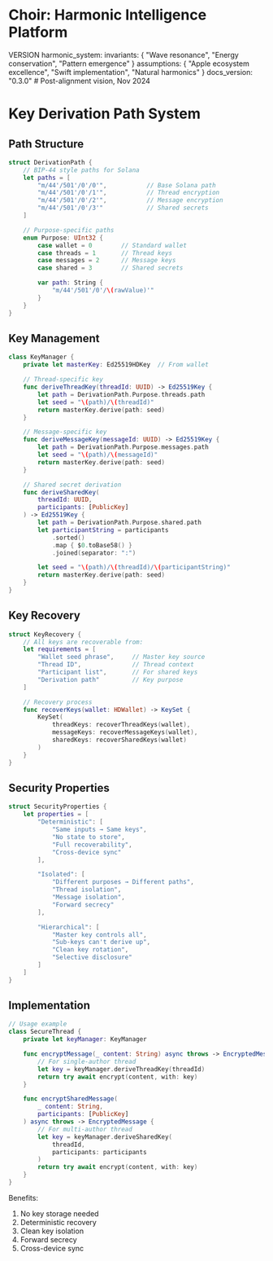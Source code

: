 # Choir: Harmonic Intelligence Platform

VERSION harmonic_system:
invariants: {
"Wave resonance",
"Energy conservation",
"Pattern emergence"
}
assumptions: {
"Apple ecosystem excellence",
"Swift implementation",
"Natural harmonics"
}
docs_version: "0.3.0"  # Post-alignment vision, Nov 2024
# Key Derivation Path System

## Path Structure

```swift
struct DerivationPath {
    // BIP-44 style paths for Solana
    let paths = [
        "m/44'/501'/0'/0'",           // Base Solana path
        "m/44'/501'/0'/1'",           // Thread encryption
        "m/44'/501'/0'/2'",           // Message encryption
        "m/44'/501'/0'/3'"            // Shared secrets
    ]

    // Purpose-specific paths
    enum Purpose: UInt32 {
        case wallet = 0        // Standard wallet
        case threads = 1       // Thread keys
        case messages = 2      // Message keys
        case shared = 3        // Shared secrets

        var path: String {
            "m/44'/501'/0'/\(rawValue)'"
        }
    }
}
```

## Key Management

```swift
class KeyManager {
    private let masterKey: Ed25519HDKey  // From wallet

    // Thread-specific key
    func deriveThreadKey(threadId: UUID) -> Ed25519Key {
        let path = DerivationPath.Purpose.threads.path
        let seed = "\(path)/\(threadId)"
        return masterKey.derive(path: seed)
    }

    // Message-specific key
    func deriveMessageKey(messageId: UUID) -> Ed25519Key {
        let path = DerivationPath.Purpose.messages.path
        let seed = "\(path)/\(messageId)"
        return masterKey.derive(path: seed)
    }

    // Shared secret derivation
    func deriveSharedKey(
        threadId: UUID,
        participants: [PublicKey]
    ) -> Ed25519Key {
        let path = DerivationPath.Purpose.shared.path
        let participantString = participants
            .sorted()
            .map { $0.toBase58() }
            .joined(separator: ":")

        let seed = "\(path)/\(threadId)/\(participantString)"
        return masterKey.derive(path: seed)
    }
}
```

## Key Recovery

```swift
struct KeyRecovery {
    // All keys are recoverable from:
    let requirements = [
        "Wallet seed phrase",     // Master key source
        "Thread ID",              // Thread context
        "Participant list",       // For shared keys
        "Derivation path"         // Key purpose
    ]

    // Recovery process
    func recoverKeys(wallet: HDWallet) -> KeySet {
        KeySet(
            threadKeys: recoverThreadKeys(wallet),
            messageKeys: recoverMessageKeys(wallet),
            sharedKeys: recoverSharedKeys(wallet)
        )
    }
}
```

## Security Properties

```swift
struct SecurityProperties {
    let properties = [
        "Deterministic": [
            "Same inputs → Same keys",
            "No state to store",
            "Full recoverability",
            "Cross-device sync"
        ],

        "Isolated": [
            "Different purposes → Different paths",
            "Thread isolation",
            "Message isolation",
            "Forward secrecy"
        ],

        "Hierarchical": [
            "Master key controls all",
            "Sub-keys can't derive up",
            "Clean key rotation",
            "Selective disclosure"
        ]
    ]
}
```

## Implementation

```swift
// Usage example
class SecureThread {
    private let keyManager: KeyManager

    func encryptMessage(_ content: String) async throws -> EncryptedMessage {
        // For single-author thread
        let key = keyManager.deriveThreadKey(threadId)
        return try await encrypt(content, with: key)
    }

    func encryptSharedMessage(
        _ content: String,
        participants: [PublicKey]
    ) async throws -> EncryptedMessage {
        // For multi-author thread
        let key = keyManager.deriveSharedKey(
            threadId,
            participants: participants
        )
        return try await encrypt(content, with: key)
    }
}
```

Benefits:

1. No key storage needed
2. Deterministic recovery
3. Clean key isolation
4. Forward secrecy
5. Cross-device sync
